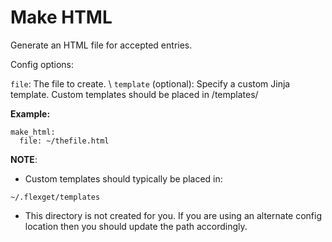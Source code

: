 # Make HTML
Generate an HTML file for accepted entries.

Config options:

`file`: The file to create. \\
`template` (optional): Specify a custom Jinja template. Custom templates should be placed in <flexget config dir>/templates/

**Example:**
```
make_html:
  file: ~/thefile.html
```

**NOTE**:
- Custom templates should typically be placed in:
```
~/.flexget/templates
```
- This directory is not created for you. If you are using an alternate config location then you should update the path accordingly.